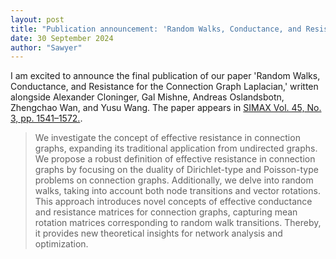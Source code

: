 ```yaml
---
layout: post
title: "Publication announcement: 'Random Walks, Conductance, and Resistance for the Connection Graph Laplacian'"
date: 30 September 2024
author: "Sawyer"
---
```


I am excited to announce the final publication of our paper 'Random Walks, Conductance, and Resistance for the Connection Graph Laplacian,' written alongside Alexander Cloninger, Gal Mishne, Andreas Oslandsbotn, Zhengchao Wan, and Yusu Wang. The paper appears in [SIMAX Vol. 45, No. 3, pp. 1541–1572.](https://epubs.siam.org/doi/abs/10.1137/23M1595400).

> We investigate the concept of effective resistance in connection graphs, expanding its traditional application from undirected graphs. We propose a robust definition of effective resistance in connection graphs by focusing on the duality of Dirichlet-type and Poisson-type problems on connection graphs. Additionally, we delve into random walks, taking into account both node transitions and vector rotations. This approach introduces novel concepts of effective conductance and resistance matrices for connection graphs, capturing mean rotation matrices corresponding to random walk transitions. Thereby, it provides new theoretical insights for network analysis and optimization.